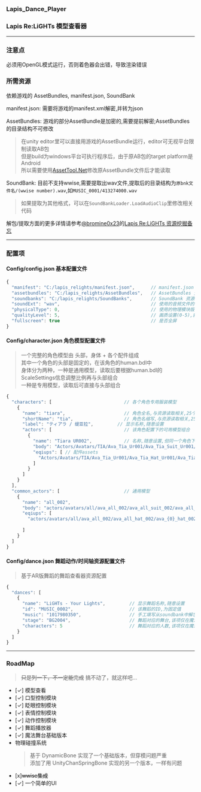 ﻿### Lapis_Dance_Player
### Lapis Re:LiGHTs 模型查看器

---
### 注意点
必须用OpenGL模式运行，否则着色器会出错，导致渲染错误  

### 所需资源
依赖游戏的 AssetBundles, manifest.json, SoundBank  
  
manifest.json: 需要将游戏的manifest.xml解密,并转为json  

AssetBundles: 游戏的部分AssetBundle是加密的,需要提前解密;AssetBundles的目录结构不可修改  
> 在unity editor里可以直接用游戏的AssetBundle运行，editor可无视平台限制读取AB包  
> 但是build为windows平台可执行程序后，由于原AB包的target platform是Android  
> 所以需要使用[AssetTool.Net](https://github.com/nesrak1/AssetsTools.NET)修改原AssetBundle文件后才能读取  

SoundBank: 目前不支持wwise,需要提取出wav文件,提取后的目录结构为`原bnk文件名/(wwise number).wav`,如`MUSIC_0001/413274000.wav`  
> 如果提取为其他格式，可以在`SoundBankLoader.LoadAudioClip`里修改相关代码  
  
解包/提取方面的更多详情请参考[@bromine0x23](https://github.com/bromine0x23)的[Lapis Re:LiGHTs 资源挖掘备忘](https://bromine0x23.github.io/lapis-datamine-notes/lapis-datamine-notes.html)  
  
---

### 配置项  
#### Config/config.json 基本配置文件
```js
{
  "manifest": "C:/lapis_relights/manifest.json",      // manifest.json 文件路径;使用"."或".."开头则认为是相对路径(相对config.json文件)
  "assetbundles": "C:/lapis_relights/AssetBundles",   // AssetBundles 资源所在目录;使用"."或".."开头则认为是相对路径(相对config.json文件)
  "soundbanks": "C:/lapis_relights/SoundBanks",       // SoundBank 资源所在目录;使用"."或".."开头则认为是相对路径(相对config.json文件)
  "soundExt": "wav",                                  // 使用的音频文件的格式,与SoundBank下的文件格式需匹配,支持ogg/mp3/wav;默认使用wav
  "physicalType": 0,                                  // 使用的物理模块版本 0:UnityChanSpringBone 1:DynamicBone,默认为0
  "qualityLevel": 5,                                  // 画质设置(0-5),就是unity默认的6档
  "fullscreen": true                                  // 是否全屏
}
```

#### Config/character.json 角色模型配置文件
> 一个完整的角色模型由 头部，身体 + 各个配件组成  
> 其中一个角色的头部是固定的，在该角色的human.bdl中  
> 身体分为两种，一种是通用模型，读取后要根据human.bdl的ScaleSettings信息调整比例再与头部组合  
> 一种是专用模型，读取后可直接与头部组合  
```js
{
  "characters": [                           // 各个角色专用服装模型
    {
      "name": "tiara",                      // 角色全名,与资源读取相关,25个角色固定
      "shortName": "tia",                   // 角色名缩写,与资源读取相关,25个角色固定
      "label": "ティアラ / 缇亚拉",         // 显示名称,随意设置 
      "actors": [                           // 该角色配置下的可用模型组合
        {
          "name": "Tiara UR002",            // 名称,随意设置,但同一个角色下不可重复
          "body": "Actors/Avatars/TIA/Ava_Tia_Ur001/Ava_Tia_Suit_Ur001/Ava_Tia_Suit_Ur001", // 身体的asset
          "eqiups": [ // 配件assets
            "Actors/Avatars/TIA/Ava_Tia_Ur001/Ava_Tia_Hat_Ur001/Ava_Tia_Hat_Ur001"
          ]
        }
      ]
    }
  ],
  "common_actors": [                        // 通用模型
    {
      "name": "all_002",
      "body": "actors/avatars/all/ava_all_002/ava_all_suit_002/ava_all_suit_002",
      "eqiups": [
        "actors/avatars/all/ava_all_002/ava_all_hat_002/ava_{0}_hat_002"    // 一个文件内按不同角色有多个AvatarSetting的，用通配符
                                                                            // 部分按不同角色使用不同模型的，没有适配这一类，要使用需单独配置
      ]
    }
  ]
}
```

#### Config/dance.json 舞蹈动作/时间轴资源配置文件
> 基于AR版舞蹈的舞蹈查看器资源配置  
```js
{
  "dances": [
    {
      "name": "LiGHTs - Your Lights",         // 显示舞蹈名称,随意设置
      "id": "MUSIC_0002",                     // 该舞蹈的ID,为固定值
      "music": "1017980350",                  // 手工填写从soundbank中解包出的音乐文件名，或者自己拿对应的音乐文件放上也可以
      "stage": "BG2004",                      // 舞蹈对应的舞台,该项仅在魔法舞台Live中生效
      "characters": 5                         // 舞蹈对应的人数,该项仅在魔法舞台Live中生效
    }
  ]
}
```

---

### RoadMap
> ~~只是列一下，不一定能完成~~
> 搞不动了，就这样吧...
+ [✓] 模型查看
+ [✓] 口型控制模块
+ [✓] 眨眼控制模块
+ [✓] 表情控制模块
+ [✓] 动作控制模块
+ [✓] 舞蹈播放器
+ [✓] 魔法舞台基础版本
+ 物理碰撞系统
  > 基于 DynamicBone 实现了一个基础版本，但穿模问题严重  
  > 添加了用 UnityChanSpringBone 实现的另一个版本，一样有问题  
+ [x]~~wwise集成~~
+ [✓] 一个简单的UI












